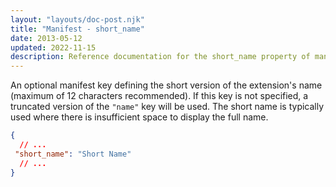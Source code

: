 ```yaml
---
layout: "layouts/doc-post.njk"
title: "Manifest - short_name"
date: 2013-05-12
updated: 2022-11-15
description: Reference documentation for the short_name property of manifest.json.
---
```


An optional manifest key defining the short version of the extension's name (maximum of 12 characters recommended). If this key is not specified, a truncated version of the `"name"` key will be used. The short name is typically used where there is insufficient space to display the full name.

```json
{
  // ...
 "short_name": "Short Name"
  // ...
}
```